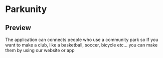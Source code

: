 # Parkunity


## Preview

  The application can connects people who use a community park
  so If you want to make a club, like a basketball, soccer, bicycle etc... 
  you can make them by using our website or app
